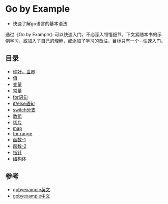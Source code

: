 # Go by Example

- 快速了解go语言的基本语法

通过《Go by Example》可以快速入门，不必深入领悟细节。下文紧随本书的示例学习，或加入了自己的理解，或添加了学习的备注，目标只有一个--快速入门。


## 目录
- [你好，世界](./1-hello-world.md)
- [值](./2-values.md)
- [变量](./3-var.md)
- [常量](./4-const.md)
- [for语句](./5-for.md)
- [if/else语句](./6-if-else.md)
- [switch分支](./7-switch.md)
- [数组](./8-arr.md)
- [切片](./9-slice.md)
- [map](./10-map.md)
- [for range](./11-range.md)
- [函数-1](./12-function-1.md)
- [函数-2](./12-function-2.md)
- [指针](./13-pointer.md)
- [结构体](./14-struct.md.md)

## **参考**
- [gobyexample英文](https://gobyexample.com/)
- [gobyexample中文](https://books.studygolang.com/gobyexample/)
